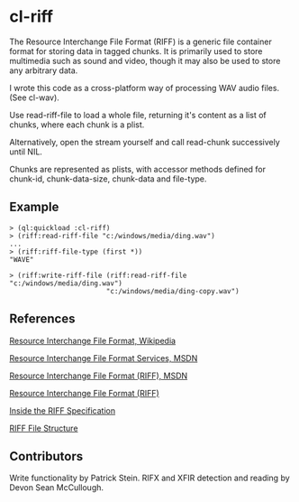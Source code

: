 cl-riff
=======

The Resource Interchange File Format (RIFF) is a generic file
container format for storing data in tagged chunks. It is primarily
used to store multimedia such as sound and video, though it may also
be used to store any arbitrary data.

I wrote this code as a cross-platform way of processing WAV audio
files. (See cl-wav).

Use read-riff-file to load a whole file, returning it's content as a
list of chunks, where each chunk is a plist.

Alternatively, open the stream yourself and call read-chunk
successively until NIL.

Chunks are represented as plists, with accessor methods defined for
chunk-id, chunk-data-size, chunk-data and file-type.

Example
-------

	> (ql:quickload :cl-riff)
	> (riff:read-riff-file "c:/windows/media/ding.wav")
	...
	> (riff:riff-file-type (first *))
	"WAVE"

    > (riff:write-riff-file (riff:read-riff-file "c:/windows/media/ding.wav")
                            "c:/windows/media/ding-copy.wav")

References
----------

[Resource Interchange File Format, Wikipedia](http://en.wikipedia.org/wiki/Resource_Interchange_File_Format)

[Resource Interchange File Format Services, MSDN](http://msdn.microsoft.com/en-us/library/windows/desktop/dd798636(v=vs.85).aspx)

[Resource Interchange File Format (RIFF), MSDN](http://msdn.microsoft.com/en-us/library/windows/desktop/ee415713(v=vs.85).aspx)

[Resource Interchange File Format (RIFF)](http://FileFormats.ArchiveTeam.org/wiki/RIFF#Specifications)

[Inside the RIFF Specification](https://www.DrDobbs.com/database/inside-the-riff-specification/184409308)

[RIFF File Structure](https://JohnLoomis.org/cpe102/asgn/asgn1/riff.html)

Contributors
------------

Write functionality by Patrick Stein.
RIFX and XFIR detection and reading by Devon Sean McCullough.

